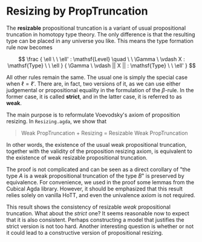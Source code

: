 # Resizing by PropTruncation

The **resizable** propositional truncation
is a variant of usual propositional truncation
in homotopy type theory.
The only difference is that the resulting type
can be placed in any universe you like.
This means the type formation rule now becomes

$$
\frac
{
\ell \ \ \ell' : \mathsf{Level}
\quad \ \
\Gamma \ \vdash X : \mathsf{Type} \ \ \ell
}
{
\Gamma \ \vdash || X || : \mathsf{Type} \ \ \ell'
}
$$

All other rules remain the same.
The usual one is simply the special case when $\ell=\ell'$.
There are, in fact, two versions of it,
as we can use either judgemental or propositional equality in the
formulation of the $\beta$-rule.
In the former case, it is called **strict**,
and in the latter case, it is referred to as **weak**.

The main purpose is to reformulate Voevodsky's axiom of proposition resizing.
In `Resizing.agda`, we show that

> Weak PropTruncation $+$ Resizing $=$ Resizable Weak PropTruncation

In other words, the existence of the usual weak propositional truncation, together with the validity of the proposition resizing axiom, is equivalent to the existence of weak resizable propositional truncation.

The proof is not complicated and can be seen as a direct corollary of "the type $A$ is a weak propositional truncation of the type $B$" is preserved
by equivalence.
For convenience,
we used in the proof some lemmas from the $\textsf{Cubical Agda}$ library.
However, it should be emphasized that this result relies solely on vanilla HoTT, and even the univalence axiom is not required.

This result shows the consistency of resizable *weak* propositional truncation. What about the *strict* one?
It seems reasonable now to expect that it is also consistent. Perhaps constructing a model that justifies the strict version is not too hard. Another interesting question is whether or not it could lead to a constructive version of propositional resizing.
